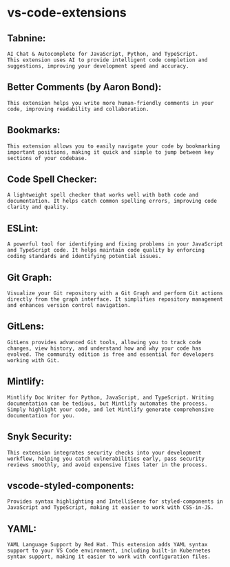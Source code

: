 # vs-code-extensions

## Tabnine:
    AI Chat & Autocomplete for JavaScript, Python, and TypeScript.
    This extension uses AI to provide intelligent code completion and suggestions, improving your development speed and accuracy.



## Better Comments (by Aaron Bond): 
    This extension helps you write more human-friendly comments in your code, improving readability and collaboration.

## Bookmarks: 
    This extension allows you to easily navigate your code by bookmarking important positions, making it quick and simple to jump between key sections of your codebase.

## Code Spell Checker: 
    A lightweight spell checker that works well with both code and documentation. It helps catch common spelling errors, improving code clarity and quality.

## ESLint: 
    A powerful tool for identifying and fixing problems in your JavaScript and TypeScript code. It helps maintain code quality by enforcing coding standards and identifying potential issues.

## Git Graph: 
    Visualize your Git repository with a Git Graph and perform Git actions directly from the graph interface. It simplifies repository management and enhances version control navigation.

## GitLens: 
    GitLens provides advanced Git tools, allowing you to track code changes, view history, and understand how and why your code has evolved. The community edition is free and essential for developers working with Git.

## Mintlify: 
    Mintlify Doc Writer for Python, JavaScript, and TypeScript. Writing documentation can be tedious, but Mintlify automates the process. Simply highlight your code, and let Mintlify generate comprehensive documentation for you.

## Snyk Security: 
    This extension integrates security checks into your development workflow, helping you catch vulnerabilities early, pass security reviews smoothly, and avoid expensive fixes later in the process.

## vscode-styled-components: 
    Provides syntax highlighting and IntelliSense for styled-components in JavaScript and TypeScript, making it easier to work with CSS-in-JS.

## YAML: 
    YAML Language Support by Red Hat. This extension adds YAML syntax support to your VS Code environment, including built-in Kubernetes syntax support, making it easier to work with configuration files.
